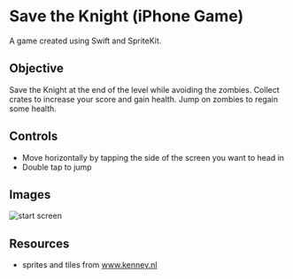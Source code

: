 # Save the Knight (iPhone Game)

A game created using Swift and SpriteKit.

## Objective

Save the Knight at the end of the level while avoiding the zombies.  Collect crates to increase your score and gain health.  Jump on zombies to regain some health.

## Controls

* Move horizontally by tapping the side of the screen you want to head in
* Double tap to jump

## Images

![start screen](http://i.imgur.com/wGuxXDi.png "Start Screen")

## Resources

* sprites and tiles from www.kenney.nl
